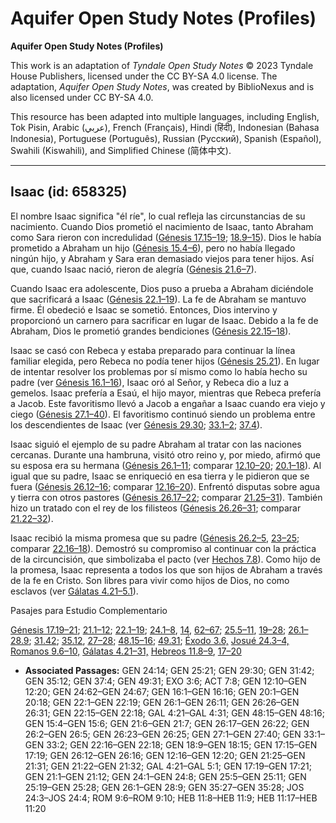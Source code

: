 # Aquifer Open Study Notes (Profiles)

**Aquifer Open Study Notes (Profiles)**

This work is an adaptation of *Tyndale Open Study Notes* © 2023 Tyndale House Publishers, licensed under the CC BY\-SA 4\.0 license. The adaptation, *Aquifer Open Study Notes*, was created by BiblioNexus and is also licensed under CC BY\-SA 4\.0\.

This resource has been adapted into multiple languages, including English, Tok Pisin, Arabic (عربي), French (Français), Hindi (हिंदी), Indonesian (Bahasa Indonesia), Portuguese (Português), Russian (Русский), Spanish (Español), Swahili (Kiswahili), and Simplified Chinese (简体中文).



--------------------------------

## Isaac (id: 658325)

El nombre Isaac significa "él ríe", lo cual refleja las circunstancias de su nacimiento. Cuando Dios prometió el nacimiento de Isaac, tanto Abraham como Sara rieron con incredulidad ([Génesis 17\.15–19](https://ref.ly/Gen17:15-Gen17:19); [18\.9–15](https://ref.ly/Gen18:9-Gen18:15)). Dios le había prometido a Abraham un hijo ([Génesis 15\.4–6](https://ref.ly/Gen15:4-Gen15:6)), pero no había llegado ningún hijo, y Abraham y Sara eran demasiado viejos para tener hijos. Así que, cuando Isaac nació, rieron de alegría ([Génesis 21\.6–7](https://ref.ly/Gen21:6-Gen21:7)).

Cuando Isaac era adolescente, Dios puso a prueba a Abraham diciéndole que sacrificará a Isaac ([Génesis 22\.1–19](https://ref.ly/Gen22:1-Gen22:19)). La fe de Abraham se mantuvo firme. Él obedeció e Isaac se sometió. Entonces, Dios intervino y proporcionó un carnero para sacrificar en lugar de Isaac. Debido a la fe de Abraham, Dios le prometió grandes bendiciones ([Génesis 22\.15–18](https://ref.ly/Gen22:15-Gen22:18)).

Isaac se casó con Rebeca y estaba preparado para continuar la línea familiar elegida, pero Rebeca no podía tener hijos ([Génesis 25\.21](https://ref.ly/Gen25:21)). En lugar de intentar resolver los problemas por sí mismo como lo había hecho su padre (ver [Génesis 16\.1–16](https://ref.ly/Gen16:1-Gen16:16)), Isaac oró al Señor, y Rebeca dio a luz a gemelos. Isaac prefería a Esaú, el hijo mayor, mientras que Rebeca prefería a Jacob. Este favoritismo llevó a Jacob a engañar a Isaac cuando era viejo y ciego ([Génesis 27\.1–40](https://ref.ly/Gen27:1-Gen27:40)). El favoritismo continuó siendo un problema entre los descendientes de Isaac (ver [Génesis 29\.30](https://ref.ly/Gen29:30); [33\.1–2](https://ref.ly/Gen33:1-Gen33:2); [37\.4](https://ref.ly/Gen37:4)).

Isaac siguió el ejemplo de su padre Abraham al tratar con las naciones cercanas. Durante una hambruna, visitó otro reino y, por miedo, afirmó que su esposa era su hermana ([Génesis 26\.1–11](https://ref.ly/Gen26:1-Gen26:11); comparar [12\.10–20](https://ref.ly/Gen12:10-Gen12:20); [20\.1–18](https://ref.ly/Gen20:1-Gen20:18)). Al igual que su padre, Isaac se enriqueció en esa tierra y le pidieron que se fuera ([Génesis 26\.12–16](https://ref.ly/Gen26:12-Gen26:16); comparar [12\.16–20](https://ref.ly/Gen12:16-Gen12:20)). Enfrentó disputas sobre agua y tierra con otros pastores ([Génesis 26\.17–22](https://ref.ly/Gen26:17-Gen26:22); comparar [21\.25–31](https://ref.ly/Gen21:25-Gen21:31)). También hizo un tratado con el rey de los filisteos ([Génesis 26\.26–31](https://ref.ly/Gen26:26-Gen26:31); comparar [21\.22–32](https://ref.ly/Gen21:22-Gen21:32)).

Isaac recibió la misma promesa que su padre ([Génesis 26\.2–5](https://ref.ly/Gen26:2-Gen26:5), [23–25](https://ref.ly/Gen26:23-Gen26:25); comparar [22\.16–18](https://ref.ly/Gen22:16-Gen22:18)). Demostró su compromiso al continuar con la práctica de la circuncisión, que simbolizaba el pacto (ver [Hechos 7\.8](https://ref.ly/Acts7:8)). Como hijo de la promesa, Isaac representa a todos los que son hijos de Abraham a través de la fe en Cristo. Son libres para vivir como hijos de Dios, no como esclavos (ver [Gálatas 4\.21–5\.1](https://ref.ly/Gal4:21-Gal5:1)).

Pasajes para Estudio Complementario

[Génesis 17\.19–21](https://ref.ly/Gen17:19-Gen17:21); [21\.1–12](https://ref.ly/Gen21:1-Gen21:12); [22\.1–19](https://ref.ly/Gen22:1-Gen22:19); [24\.1–8](https://ref.ly/Gen24:1-Gen24:8), [14](https://ref.ly/Gen24:14), [62–67](https://ref.ly/Gen24:62-Gen24:67); [25\.5–11](https://ref.ly/Gen25:5-Gen25:11), [19–28](https://ref.ly/Gen25:19-Gen25:28); [26\.1–28\.9](https://ref.ly/Gen26:1-Gen28:9); [31\.42](https://ref.ly/Gen31:42); [35\.12](https://ref.ly/Gen35:12), [27–28](https://ref.ly/Gen35:27-Gen35:28); [48\.15–16](https://ref.ly/Gen48:15-Gen48:16); [49\.31](https://ref.ly/Gen49:31); [Éxodo 3\.6,](https://ref.ly/Exod3:6) [Josué 24\.3–4,](https://ref.ly/Josh24:3-Josh24:4) [Romanos 9\.6–10,](https://ref.ly/Rom9:6-Rom9:10) [Gálatas 4\.21–31,](https://ref.ly/Gal4:21-Gal4:31) [Hebreos 11\.8–9](https://ref.ly/Heb11:8-Heb11:9), [17–20](https://ref.ly/Heb11:17-Heb11:20)

* **Associated Passages:** GEN 24:14; GEN 25:21; GEN 29:30; GEN 31:42; GEN 35:12; GEN 37:4; GEN 49:31; EXO 3:6; ACT 7:8; GEN 12:10–GEN 12:20; GEN 24:62–GEN 24:67; GEN 16:1–GEN 16:16; GEN 20:1–GEN 20:18; GEN 22:1–GEN 22:19; GEN 26:1–GEN 26:11; GEN 26:26–GEN 26:31; GEN 22:15–GEN 22:18; GAL 4:21–GAL 4:31; GEN 48:15–GEN 48:16; GEN 15:4–GEN 15:6; GEN 21:6–GEN 21:7; GEN 26:17–GEN 26:22; GEN 26:2–GEN 26:5; GEN 26:23–GEN 26:25; GEN 27:1–GEN 27:40; GEN 33:1–GEN 33:2; GEN 22:16–GEN 22:18; GEN 18:9–GEN 18:15; GEN 17:15–GEN 17:19; GEN 26:12–GEN 26:16; GEN 12:16–GEN 12:20; GEN 21:25–GEN 21:31; GEN 21:22–GEN 21:32; GAL 4:21–GAL 5:1; GEN 17:19–GEN 17:21; GEN 21:1–GEN 21:12; GEN 24:1–GEN 24:8; GEN 25:5–GEN 25:11; GEN 25:19–GEN 25:28; GEN 26:1–GEN 28:9; GEN 35:27–GEN 35:28; JOS 24:3–JOS 24:4; ROM 9:6–ROM 9:10; HEB 11:8–HEB 11:9; HEB 11:17–HEB 11:20


